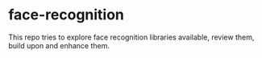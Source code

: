 # face-recognition
This repo tries to explore face recognition libraries available, review them, build upon and enhance them.
